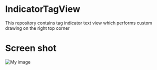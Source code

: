 # IndicatorTagView
This repository contains tag indicator text view which performs custom drawing on the right top corner
# Screen shot
![My image](hqhan.github.com/tagindicator.png)
